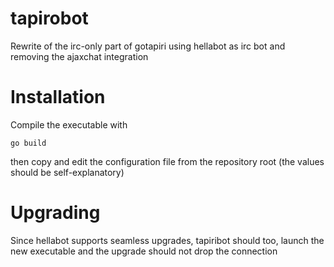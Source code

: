 tapirobot
=========

Rewrite of the irc-only part of gotapiri using hellabot as irc bot and removing the ajaxchat integration

Installation
============

Compile the executable with

    go build

then copy and edit the configuration file from the repository root (the values should be self-explanatory)

Upgrading
=========

Since hellabot supports seamless upgrades, tapiribot should too, launch the new executable and 
the upgrade should not drop the connection
